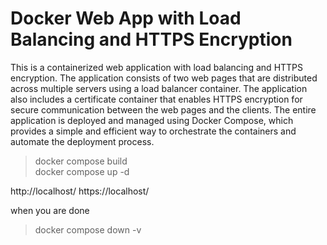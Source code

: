 # Docker Web App with Load Balancing and HTTPS Encryption

This is a containerized web application with load balancing and HTTPS encryption. The application consists of two web pages that are distributed across multiple servers using a load balancer container. The application also includes a certificate container that enables HTTPS encryption for secure communication between the web pages and the clients. The entire application is deployed and managed using Docker Compose, which provides a simple and efficient way to orchestrate the containers and automate the deployment process.

> docker compose build  
> docker compose up -d

<a>http://localhost/</a>
<a>https://localhost/</a>

when you are done
> docker compose down -v

